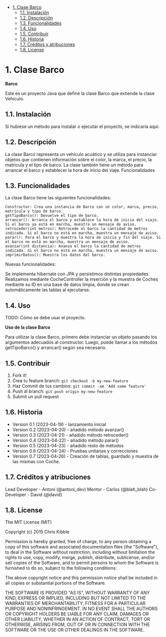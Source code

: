 <!-- title: Clase Barco -->

- [1. Clase Barco](#1-clase-barco)
  - [1.1. Instalación](#11-instalación)
  - [1.2. Descripción](#12-descripción)
  - [1.3. Funcionalidades](#13-funcionalidades)
  - [1.4. Uso](#14-uso)
  - [1.5. Contribuir](#15-contribuir)
  - [1.6. Historia](#16-historia)
  - [1.7. Créditos y atribuciones](#17-créditos-y-atribuciones)
  - [1.8. License](#18-license)

# 1. Clase Barco

**Barco**

Este es un proyecto Java que define la clase Barco que extiende la clase Vehiculo.

## 1.1. Instalación

Si hubiese un método para instalar o ejecutar el proyecto, se indicaría aquí.

## 1.2. Descripción

La clase Barco representa un vehículo acuático y se utiliza para instanciar objetos que contienen información sobre el color, la marca, el precio, la matrícula y el tipo de barco. La clase también tiene un método para arrancar el barco y establecer la hora de inicio del viaje.
Funcionalidades

## 1.3. Funcionalidades

La clase Barco tiene las siguientes funcionalidades:

    Constructor: Crea una instancia de Barco con un color, marca, precio, matrícula y tipo de barco.
    getTipoBarco(): Devuelve el tipo de barco.
    arrancar(): Arranca el barco y establece la hora de inicio del viaje. Si el barco ya está en marcha, muestra un mensaje de aviso.
    retroceder(int metros): Retrocede el barco la cantidad de metros indicada. Si el barco no está en marcha, muestra un mensaje de aviso.
    parar(): Para el barco y muestra la hora de inicio y fin del viaje. Si el barco no está en marcha, muestra un mensaje de aviso.
    avanzar(int distancia): Avanza el barco la cantidad de metros indicada. Si el barco no está en marcha, muestra un mensaje de aviso.
    imprimirDatos(): Muestra los datos del barco.
    
Nuevas funcionalidades:
 
Se implementa hibernate con JPA y persistimos distintas propiedades. Realizamos mediante CocheController la inserción y la muestra de Coches mediante su ID en una base de datos limpia, donde se crean automáticamente las tablas al ejecutarse.


## 1.4. Uso

TODO: Cómo se debe usar el proyecto.

**Uso de la clase Barco**

Para utilizar la clase Barco, primero debe instanciar un objeto pasando los argumentos adecuados al constructor. Luego, puede llamar a los métodos getTipoBarco() y arrancar() según sea necesario.

## 1.5. Contribuir

1. Fork it!
2. Crea tu feature branch: `git checkout -b my-new-feature`
3. Haz Commit de tus cambios: `git commit -am 'Add some feature'`
4. Push al branch: `git push origin my-new-feature`
5. Submit un pull request

## 1.6. Historia

- Version 0.1 (2023-04-19) - lanzamiento inicial
- Version 0.2 (2023-04-20) - añadido método avanzar()
- Version 0.3 (2023-04-21) - añadido método retroceder()
- Version 0.4 (2023-04-22) - añadido método parar()
- Version 0.5 (2023-04-23) - añadido resto de métodos
- Version 0.6 (2023-04-24) - Pruebas unitarias y correcciones
- Version 0.7 (2023-04-26) - Creación de tablas, guardado y muestra de las mismas con Coche.

## 1.7. Créditos y atribuciones

Lead Developer - Antoni (@antoni_dev)
Mentor - Carlos (@blah_blah)
Co-Developer - David (@david)

## 1.8. License

The MIT License (MIT)

Copyright (c) 2015 Chris Kibble

Permission is hereby granted, free of charge, to any person obtaining a copy of this software and associated documentation files (the "Software"), to deal in the Software without restriction, including without limitation the rights to use, copy, modify, merge, publish, distribute, sublicense, and/or sell copies of the Software, and to permit persons to whom the Software is furnished to do so, subject to the following conditions:

The above copyright notice and this permission notice shall be included in all copies or substantial portions of the Software.

THE SOFTWARE IS PROVIDED "AS IS", WITHOUT WARRANTY OF ANY KIND, EXPRESS OR IMPLIED, INCLUDING BUT NOT LIMITED TO THE WARRANTIES OF MERCHANTABILITY, FITNESS FOR A PARTICULAR PURPOSE AND NONINFRINGEMENT. IN NO EVENT SHALL THE AUTHORS OR COPYRIGHT HOLDERS BE LIABLE FOR ANY CLAIM, DAMAGES OR OTHER LIABILITY, WHETHER IN AN ACTION OF CONTRACT, TORT OR OTHERWISE, ARISING FROM, OUT OF OR IN CONNECTION WITH THE SOFTWARE OR THE USE OR OTHER DEALINGS IN THE SOFTWARE.
